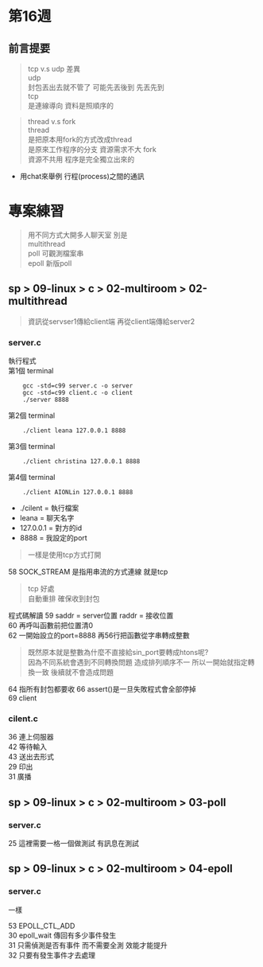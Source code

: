 # 第16週

## 前言提要
> tcp v.s udp 差異   
udp  
封包丟出去就不管了 可能先丟後到 先丟先到  
tcp  
是連線導向 資料是照順序的

>thread v.s fork  
thread  
是把原本用fork的方式改成thread  
是原來工作程序的分支 資源需求不大
fork  
資源不共用 程序是完全獨立出來的

* 用chat來舉例 行程(process)之間的通訊

# 專案練習

>用不同方式大開多人聊天室 別是  
multithread  
poll 可觀測檔案串  
epoll 新版poll  

## sp > 09-linux > c > 02-multiroom > 02-multithread 

>資訊從servser1傳給client端 再從client端傳給server2

### server.c

執行程式  
第1個 terminal  

        gcc -std=c99 server.c -o server  
        gcc -std=c99 client.c -o client  
        ./server 8888  

第2個 terminal 

        ./client leana 127.0.0.1 8888

第3個 terminal 

        ./client christina 127.0.0.1 8888

第4個 terminal 

        ./client AIONLin 127.0.0.1 8888

* ./cilent = 執行檔案  
* leana = 聊天名字  
* 127.0.0.1 = 對方的id  
* 8888 = 我設定的port  

> 一樣是使用tcp方式打開

58 SOCK_STREAM 是指用串流的方式連線 就是tcp  
> tcp 好處  
自動重排 確保收到封包   

程式碼解讀
59 saddr = server位置 raddr = 接收位置  
60 再呼叫函數前把位置清0  
62 一開始設立的port=8888 再56行把函數從字串轉成整數
> 既然原本就是整數為什麼不直接給sin_port要轉成htons呢?  
因為不同系統會遇到不同轉換問題 造成排列順序不一 所以一開始就指定轉換一致 後續就不會造成問題

64 指所有封包都要收
66 assert()是一旦失敗程式會全部停掉  
69 client  



### cilent.c

36 連上伺服器  
42 等待輸入  
43 送出去形式  
29 印出  
31 廣播  


## sp > 09-linux > c > 02-multiroom > 03-poll

### server.c

25 這裡需要一格一個做測試 有訊息在測試  

## sp > 09-linux > c > 02-multiroom > 04-epoll

### server.c

一樣

53 EPOLL_CTL_ADD  
30 epoll_wait 傳回有多少事件發生  
31 只需偵測是否有事件 而不需要全測 效能才能提升  
32 只要有發生事件才去處理




